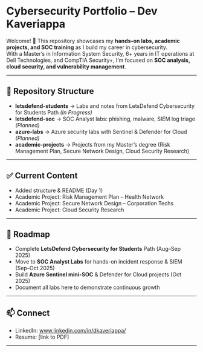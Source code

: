 # Cybersecurity Portfolio – Dev Kaveriappa

Welcome! 👋 This repository showcases my **hands-on labs, academic projects, and SOC training** as I build my career in cybersecurity.  
With a Master’s in Information System Security, 6+ years in IT operations at Dell Technologies, and CompTIA Security+, I’m focused on **SOC analysis, cloud security, and vulnerability management**.

---

## 📂 Repository Structure
- **letsdefend-students** → Labs and notes from LetsDefend Cybersecurity for Students Path *(In Progress)*  
- **letsdefend-soc** → SOC Analyst labs: phishing, malware, SIEM log triage *(Planned)*  
- **azure-labs** → Azure security labs with Sentinel & Defender for Cloud *(Planned)*  
- **academic-projects** → Projects from my Master’s degree (Risk Management Plan, Secure Network Design, Cloud Security Research)

---

## ✅ Current Content
- Added structure & README (Day 1)  
- Academic Project: Risk Management Plan – Health Network  
- Academic Project: Secure Network Design – Corporation Techs  
- Academic Project: Cloud Security Research  

---

## 🚀 Roadmap
- Complete **LetsDefend Cybersecurity for Students** Path (Aug–Sep 2025)  
- Move to **SOC Analyst Labs** for hands-on incident response & SIEM (Sep–Oct 2025)  
- Build **Azure Sentinel mini-SOC** & Defender for Cloud projects (Oct 2025)  
- Document all labs here to demonstrate continuous growth  

---

## 📫 Connect
- LinkedIn: www.linkedin.com/in/dkaveriappa/ 
- Resume: [link to PDF]

---
